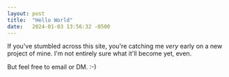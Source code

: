 ```yaml
---
layout: post
title:  "Hello World"
date:   2024-01-03 13:56:32 -0500
---
```


If you've stumbled across this site, you're catching me *very* early on a new project of mine. I'm not entirely sure what it'll become
yet, even.

But feel free to email or DM. :-)
